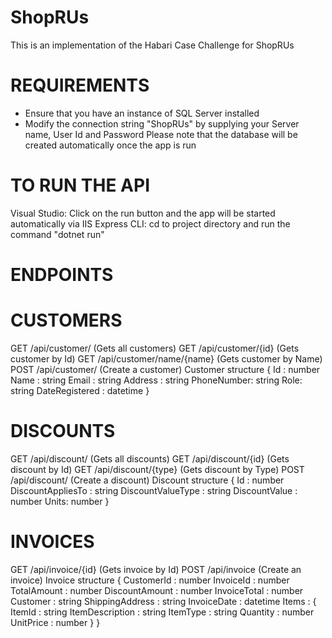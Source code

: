 # ShopRUs
This is an implementation of the Habari Case Challenge for ShopRUs

# REQUIREMENTS
- Ensure that you have an instance of SQL Server installed
- Modify the connection string "ShopRUs" by supplying your Server name, User Id and Password
Please note that the database will be created automatically once the app is run

# TO RUN THE API
Visual Studio: Click on the run button and the app will be started automatically via IIS Express
CLI: cd to project directory and run the command "dotnet run"

# ENDPOINTS

# CUSTOMERS
GET /api/customer/ (Gets all customers)
GET /api/customer/{id} (Gets customer by Id)
GET /api/customer/name/{name} (Gets customer by Name)
POST /api/customer/ (Create a customer)
Customer structure {
  Id : number
  Name : string
  Email : string
  Address : string
  PhoneNumber: string
  Role: string
  DateRegistered : datetime
}

# DISCOUNTS
GET /api/discount/ (Gets all discounts)
GET /api/discount/{id} (Gets discount by Id)
GET /api/discount/{type} (Gets discount by Type)
POST /api/discount/ (Create a discount)
Discount structure {
  Id : number
  DiscountAppliesTo : string
  DiscountValueType : string
  DiscountValue : number
  Units: number
}

# INVOICES
GET /api/invoice/{id} (Gets invoice by Id)
POST /api/invoice (Create an invoice)
Invoice structure {
  CustomerId : number
  InvoiceId : number
  TotalAmount : number
  DiscountAmount : number
  InvoiceTotal : number
  Customer : string
  ShippingAddress : string
  InvoiceDate : datetime
  Items : {
    ItemId : string
    ItemDescription : string
    ItemType : string
    Quantity : number
    UnitPrice : number
  }
}
